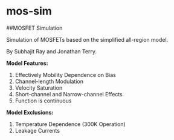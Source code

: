 # mos-sim
##MOSFET Simulation

Simulation of MOSFETs based on the simplified all-region model. 

By Subhajit Ray and Jonathan Terry.

**Model Features:**
  1. Effectively Mobility Dependence on Bias
  2. Channel-length Modulation
  3. Velocity Saturation
  4. Short-channel and Narrow-channel Effects
  5. Function is continuous



**Model Exclusions:**
  1. Temperature Dependence (300K Operation)
  2. Leakage Currents
